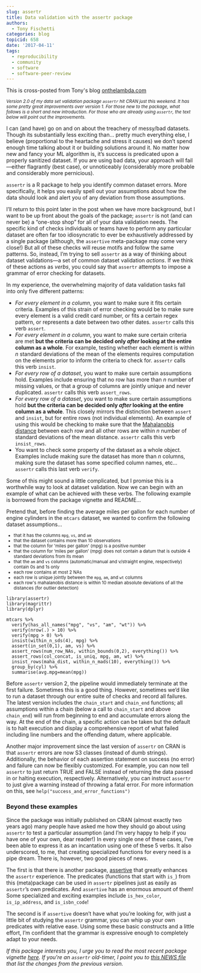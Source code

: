 ```yaml
---
slug: assertr
title: Data validation with the assertr package
authors:
  - Tony Fischetti
categories: blog
topicid: 658
date: '2017-04-11'
tags:
  - reproducibility
  - community
  - software
  - software-peer-review
---
```


<div class="alert alert-info" role="alert">
This is cross-posted from Tony's blog <a href="http://www.onthelambda.com/2017/03/20/data-validation-with-the-assertr-package/" target="_blank">onthelambda.com</a>
</div>

<small>*Version 2.0 of my data set validation package `assertr` hit CRAN just this weekend. It has some pretty great improvements over version 1. For those new to the package, what follows is a short and new introduction. For those who are already using `assertr`, the text below will point out the improvements.*</small>

I can (and have) go on and on about the treachery of messy/bad datasets. Though its substantially less exciting than… pretty much everything else, I believe (proportional to the heartache and stress it causes) we don’t spend enough time talking about it or building solutions around it. No matter how new and fancy your ML algorithm is, it’s success is predicated upon a properly sanitized dataset. If you are using bad data, your approach will fail—either flagrantly (best case), or unnoticeably (considerably more probable and considerably more pernicious).

`assertr` is a R package to help you identify common dataset errors. More specifically, it helps you easily spell out your assumptions about how the data should look and alert you of any deviation from those assumptions.

I’ll return to this point later in the post when we have more background, but I want to be up front about the goals of the package; `assertr` is not (and can never be) a “one-stop shop” for all of your data validation needs. The specific kind of checks individuals or teams have to perform any particular dataset are often far too idiosyncratic to ever be exhaustively addressed by a single package (although, the `assertive` meta-package may come very close!) But all of these checks will reuse motifs and follow the same patterns. So, instead, I’m trying to sell `assertr` as a way of thinking about dataset validations—a set of common dataset validation *actions*. If we think of these actions as *verbs*, you could say that `assertr` attempts to impose a grammar of error checking for datasets.

In my experience, the overwhelming majority of data validation tasks fall into only five different patterns:

  * *For every element in a column*, you want to make sure it fits certain criteria. Examples of this strain of error checking would be to make sure every element is a valid credit card number, or fits a certain regex pattern, or represents a date between two other dates. `assertr` calls this verb `assert`.
  * *For every element in a column*, you want to make sure certain criteria are met **but the criteria can be decided only *after* looking at the entire column as a whole**. For example, testing whether each element is within *n* standard deviations of the mean of the elements requires computation on the elements prior to inform the criteria to check for. `assertr` calls this verb `insist`.
  * *For every row of a dataset*, you want to make sure certain assumptions hold. Examples include ensuring that no row has more than *n* number of missing values, or that a group of columns are jointly unique and never duplicated. `assertr` calls this verb `assert_rows`.
  * *For every row of a dataset*, you want to make sure certain assumptions hold **but the criteria can be decided only *after* looking at the entire column as a whole**. This closely mirrors the distinction between `assert` and `insist`, but for entire rows (not individual elements). An example of using this would be checking to make sure that the [Mahalanobis distance](https://en.wikipedia.org/wiki/Mahalanobis_distance) between each row and all other rows are within *n* number of standard deviations of the mean distance. `assertr` calls this verb `insist_rows`.
  * You want to check some property of the dataset as a whole object. Examples include making sure the dataset has more than *n* columns, making sure the dataset has some specified column names, etc… `assertr` calls this last verb `verify`.

Some of this might sound a little complicated, but I promise this is a worthwhile way to look at dataset validation. Now we can begin with an example of what can be achieved with these verbs. The following example is borrowed from the package vignette and README…

Pretend that, before finding the average miles per gallon for each number of engine cylinders in the `mtcars` dataset, we wanted to confirm the following dataset assumptions…
<small>

  * that it has the columns `mpg`, `vs`, and `am`
  * that the dataset contains more than 10 observations
  * that the column for 'miles per gallon' (mpg) is a positive number
  * that the column for ‘miles per gallon’ (mpg) does not contain a datum that is outside 4 standard deviations from its mean
  * that the `am` and `vs` columns (automatic/manual and v/straight engine, respectively) contain 0s and 1s only
  * each row contains at most 2 NAs
  * each row is unique jointly between the `mpg`, `am`, and `wt` columns
  * each row's mahalanobis distance is within 10 median absolute deviations of all the distances (for outlier detection)

</small>

```{r results='hide', warning=FALSE, comment=FALSE, warning=FALSE, message=FALSE}
library(assertr)
library(magrittr)
library(dplyr)

mtcars %>%
  verify(has_all_names("mpg", "vs", "am", "wt")) %>%
  verify(nrow(.) > 10) %>%
  verify(mpg > 0) %>%
  insist(within_n_sds(4), mpg) %>%
  assert(in_set(0,1), am, vs) %>%
  assert_rows(num_row_NAs, within_bounds(0,2), everything()) %>%
  assert_rows(col_concat, is_uniq, mpg, am, wt) %>%
  insist_rows(maha_dist, within_n_mads(10), everything()) %>%
  group_by(cyl) %>%
  summarise(avg.mpg=mean(mpg))
```

Before `assertr` version 2, the pipeline would immediately terminate at the first failure. Sometimes this is a good thing. However, sometimes we’d like to run a dataset through our entire suite of checks and record all failures. The latest version includes the `chain_start` and `chain_end` functions; all assumptions within a chain (below a call to `chain_start` and above `chain_end`) will run from beginning to end and accumulate errors along the way. At the end of the chain, a specific action can be taken but the default is to halt execution and display a comprehensive report of what failed including line numbers and the offending datum, where applicable.

Another major improvement since the last version of `assertr` on CRAN is that `assertr` errors are now S3 classes (instead of dumb strings). Additionally, the behavior of each assertion statement on success (no error) and failure can now be flexibly customized. For example, you can now tell `assertr` to just return TRUE and FALSE instead of returning the data passed in or halting execution, respectively. Alternatively, you can instruct `assertr` to just give a warning instead of throwing a fatal error. For more information on this, see `help("success_and_error_functions")`

### Beyond these examples
Since the package was initially published on CRAN (almost exactly two years ago) many people have asked me how they should go about using `assertr` to test a particular assumption (and I’m very happy to help if you have one of your own, dear reader!) In every single one of these cases, I’ve been able to express it as an incantation using one of these 5 verbs. It also underscored, to me, that creating specialized functions for every need is a pipe dream. There is, however, two good pieces of news.

The first is that there is another package, [assertive](https://CRAN.R-project.org/package=assertive) that greatly enhances the `assertr` experience. The predicates (functions that start with `is_`) from this (meta)package can be used in `assertr` pipelines just as easily as `assertr`’s own predicates. And `assertive` has an enormous amount of them! Some specialized and exciting examples include `is_hex_color`, `is_ip_address`, and `is_isbn_code`!

The second is if `assertive` doesn’t have what you’re looking for, with just a little bit of studying the `assertr` grammar, you can whip up your own predicates with relative ease. Using some these basic constructs and a little effort, I’m confident that the grammar is expressive enough to completely adapt to your needs.

*If this package interests you, I urge you to read the most recent package vignette [here](https://cran.rstudio.com/web/packages/assertr/vignettes/assertr.html). If you're an `assertr` old-timer, I point you to [this NEWS file](https://cran.rstudio.com/web/packages/assertr/NEWS) that list the changes from the previous version.*

